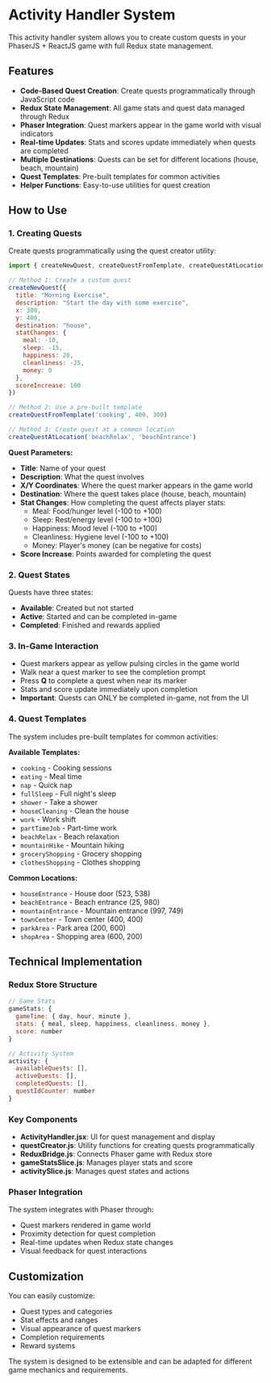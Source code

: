 # Activity Handler System

This activity handler system allows you to create custom quests in your PhaserJS + ReactJS game with full Redux state management.

## Features

- **Code-Based Quest Creation**: Create quests programmatically through JavaScript code
- **Redux State Management**: All game stats and quest data managed through Redux
- **Phaser Integration**: Quest markers appear in the game world with visual indicators
- **Real-time Updates**: Stats and scores update immediately when quests are completed
- **Multiple Destinations**: Quests can be set for different locations (house, beach, mountain)
- **Quest Templates**: Pre-built templates for common activities
- **Helper Functions**: Easy-to-use utilities for quest creation

## How to Use

### 1. Creating Quests

Create quests programmatically using the quest creator utility:

```javascript
import { createNewQuest, createQuestFromTemplate, createQuestAtLocation } from './utils/questCreator'

// Method 1: Create a custom quest
createNewQuest({
  title: "Morning Exercise",
  description: "Start the day with some exercise",
  x: 300,
  y: 400,
  destination: "house",
  statChanges: {
    meal: -10,
    sleep: -15,
    happiness: 20,
    cleanliness: -25,
    money: 0
  },
  scoreIncrease: 100
})

// Method 2: Use a pre-built template
createQuestFromTemplate('cooking', 400, 300)

// Method 3: Create quest at a common location
createQuestAtLocation('beachRelax', 'beachEntrance')
```

**Quest Parameters:**
- **Title**: Name of your quest
- **Description**: What the quest involves
- **X/Y Coordinates**: Where the quest marker appears in the game world
- **Destination**: Where the quest takes place (house, beach, mountain)
- **Stat Changes**: How completing the quest affects player stats:
  - Meal: Food/hunger level (-100 to +100)
  - Sleep: Rest/energy level (-100 to +100)
  - Happiness: Mood level (-100 to +100)
  - Cleanliness: Hygiene level (-100 to +100)
  - Money: Player's money (can be negative for costs)
- **Score Increase**: Points awarded for completing the quest

### 2. Quest States

Quests have three states:
- **Available**: Created but not started
- **Active**: Started and can be completed in-game
- **Completed**: Finished and rewards applied

### 3. In-Game Interaction

- Quest markers appear as yellow pulsing circles in the game world
- Walk near a quest marker to see the completion prompt
- Press **Q** to complete a quest when near its marker
- Stats and score update immediately upon completion
- **Important**: Quests can ONLY be completed in-game, not from the UI

### 4. Quest Templates

The system includes pre-built templates for common activities:

**Available Templates:**
- `cooking` - Cooking sessions
- `eating` - Meal time
- `nap` - Quick nap
- `fullSleep` - Full night's sleep
- `shower` - Take a shower
- `houseCleaning` - Clean the house
- `work` - Work shift
- `partTimeJob` - Part-time work
- `beachRelax` - Beach relaxation
- `mountainHike` - Mountain hiking
- `groceryShopping` - Grocery shopping
- `clothesShopping` - Clothes shopping

**Common Locations:**
- `houseEntrance` - House door (523, 538)
- `beachEntrance` - Beach entrance (25, 980)
- `mountainEntrance` - Mountain entrance (997, 749)
- `townCenter` - Town center (400, 400)
- `parkArea` - Park area (200, 600)
- `shopArea` - Shopping area (600, 200)

## Technical Implementation

### Redux Store Structure

```javascript
// Game Stats
gameStats: {
  gameTime: { day, hour, minute },
  stats: { meal, sleep, happiness, cleanliness, money },
  score: number
}

// Activity System
activity: {
  availableQuests: [],
  activeQuests: [],
  completedQuests: [],
  questIdCounter: number
}
```

### Key Components

- **ActivityHandler.jsx**: UI for quest management and display
- **questCreator.js**: Utility functions for creating quests programmatically
- **ReduxBridge.js**: Connects Phaser game with Redux store
- **gameStatsSlice.js**: Manages player stats and score
- **activitySlice.js**: Manages quest states and actions

### Phaser Integration

The system integrates with Phaser through:
- Quest markers rendered in game world
- Proximity detection for quest completion
- Real-time updates when Redux state changes
- Visual feedback for quest interactions

## Customization

You can easily customize:
- Quest types and categories
- Stat effects and ranges
- Visual appearance of quest markers
- Completion requirements
- Reward systems

The system is designed to be extensible and can be adapted for different game mechanics and requirements. 